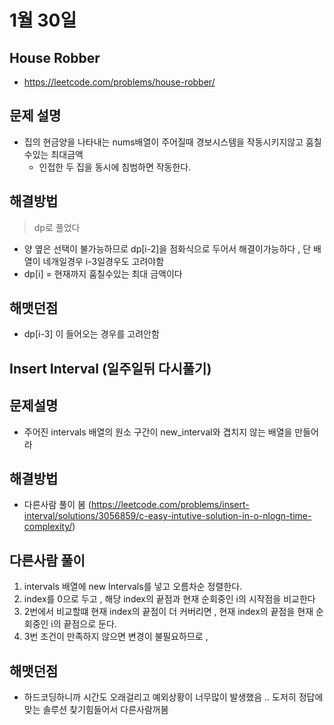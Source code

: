 # 1월 30일

## House Robber
- https://leetcode.com/problems/house-robber/


## 문제 설명
- 집의 현금양을 나타내는 nums배열이 주어질때 경보시스템을 작동시키지않고 훔칠 수있는 최대금액
  - 인접한 두 집을 동시에 침범하면 작동한다.
## 해결방법
> dp로 풀었다
- 양 옆은 선택이 불가능하므로 dp[i-2]을 점화식으로 두어서 해결이가능하다 , 단 배열이 네개일경우 i-3일경우도 고려야함
- dp[i] = 현재까지 훔칠수있는 최대 금액이다

## 해맷던점
- dp[i-3] 이 들어오는 경우를 고려안함


## Insert Interval (일주일뒤 다시풀기)

## 문제설명
- 주어진 intervals 배열의 원소 구간이 new_interval와 겹치지 않는 배열을 만들어라

## 해결방법
- 다른사람 풀이 봄 (https://leetcode.com/problems/insert-interval/solutions/3056859/c-easy-intutive-solution-in-o-nlogn-time-complexity/)

## 다른사람 풀이
1. intervals 배열에 new Intervals를 넣고 오름차순 정렬한다.
2. index를 0으로 두고 , 해당 index의 끝점과 현재 순회중인 i의 시작점을 비교한다
3. 2번에서 비교할떄 현재 index의 끝점이 더 커버리면 , 현재 index의 끝점을 현재 순회중인 i의 끝점으로 둔다.
4. 3번 조건이 만족하지 않으면 변경이 불필요하므로 , 

## 해맷던점
- 하드코딩하니까 시간도 오래걸리고 예외상황이 너무많이 발생했음 .. 도저히 정답에 맞는 솔루션 찾기힘들어서 다른사람꺼봄

